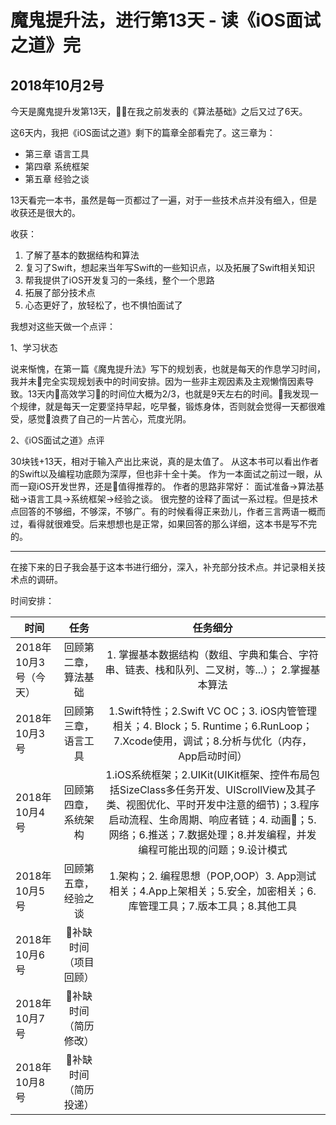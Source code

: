 # 魔鬼提升法，进行第13天 - 读《iOS面试之道》完

## 2018年10月2号

今天是魔鬼提升发第13天，在我之前发表的《算法基础》之后又过了6天。

这6天内，我把《iOS面试之道》剩下的篇章全部看完了。这三章为：

- 第三章 语言工具
- 第四章 系统框架
- 第五章 经验之谈

13天看完一本书，虽然是每一页都过了一遍，对于一些技术点并没有细入，但是收获还是很大的。

收获：
1. 了解了基本的数据结构和算法
2. 复习了Swift，想起来当年写Swift的一些知识点，以及拓展了Swift相关知识
3. 帮我提供了iOS开发复习的一条线，整个一个思路
4. 拓展了部分技术点
5. 心态更好了，放轻松了，也不惧怕面试了

我想对这些天做一个点评：

1、学习状态

 说来惭愧，在第一篇《魔鬼提升法》写下的规划表，也就是每天的作息学习时间，我并未完全实现规划表中的时间安排。因为一些非主观因素及主观懒惰因素导致。13天内高效学习的时间位大概为2/3，也就是9天左右的时间。我发现一个规律，就是每天一定要坚持早起，吃早餐，锻炼身体，否则就会觉得一天都很难受，感觉浪费了自己的一片苦心，荒度光阴。

 2、《iOS面试之道》点评

 30块钱+13天，相对于输入产出比来说，真的是太值了。
 从这本书可以看出作者的Swift以及编程功底颇为深厚，但也非十全十美。
 作为一本面试之前过一眼，从而一窥iOS开发世界，还是值得推荐的。
 作者的思路非常好：
 面试准备->算法基础->语言工具->系统框架->经验之谈。
 很完整的诠释了面试一系过程。但是技术点回答的不够细，不够深，不够广。有的时候看得正来劲儿，作者三言两语一概而过，看得就很难受。后来想想也是正常，如果回答的那么详细，这本书是写不完的。

---

 在接下来的日子我会基于这本书进行细分，深入，补充部分技术点。并记录相关技术点的调研。

 时间安排：

 | 时间        | 任务   | 任务细分   |
 | --------   | :-----:  |:-----:  |
 | 2018年10月3号（今天）| 回顾第二章，算法基础 |1. 掌握基本数据结构（数组、字典和集合、字符串、链表、栈和队列、二叉树，等...）； 2.掌握基本算法|
 | 2018年10月3号 | 回顾第三章，语言工具 | 1.Swift特性；2.Swift VC OC；3. iOS内管管理相关；4. Block；5. Runtime；6.RunLoop；7.Xcode使用，调试；8.分析与优化（内存，App启动时间）|
 | 2018年10月4号 |   回顾第四章，系统架构   | 1.iOS系统框架；2.UIKit(UIKit框架、控件布局包括SizeClass多任务开发、UIScrollView及其子类、视图优化、平时开发中注意的细节)；3.程序启动流程、生命周期、响应者链；4. 动画；5.网络；6.推送；7.数据处理；8.并发编程，并发编程可能出现的问题；9.设计模式|
 | 2018年10月5号 |    回顾第五章，经验之谈  | 1.架构；2. 编程思想（POP,OOP）3. App测试相关；4.App上架相关；5.安全，加密相关；6.库管理工具；7.版本工具；8.其他工具|
 | 2018年10月6号 |    补缺时间（项目回顾）   |
 | 2018年10月7号 |    补缺时间（简历修改）    |
 | 2018年10月8号 |    补缺时间（简历投递）    |
